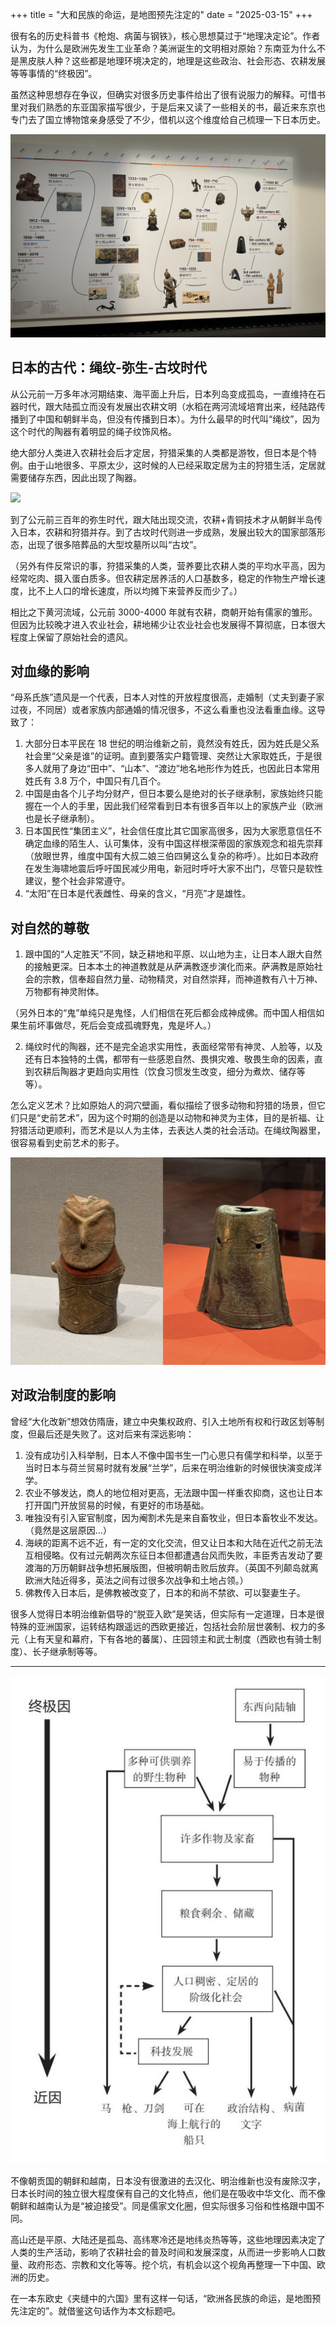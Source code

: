 +++
title = "大和民族的命运，是地图预先注定的"
date = "2025-03-15"
+++

很有名的历史科普书《枪炮、病菌与钢铁》，核心思想莫过于“地理决定论”。作者认为，为什么是欧洲先发生工业革命？美洲诞生的文明相对原始？东南亚为什么不是黑皮肤人种？这些都是地理环境决定的，地理是这些政治、社会形态、农耕发展等等事情的“终极因”。

虽然这种思想存在争议，但确实对很多历史事件给出了很有说服力的解释。可惜书里对我们熟悉的东亚国家描写很少，于是后来又读了一些相关的书，最近来东京也专门去了国立博物馆亲身感受了不少，借机以这个维度给自己梳理一下日本历史。

![](/images/japan-history/history.png)

## 日本的古代：绳纹-弥生-古坟时代

从公元前一万多年冰河期结束、海平面上升后，日本列岛变成孤岛，一直维持在石器时代，跟大陆孤立而没有发展出农耕文明（水稻在两河流域培育出来，经陆路传播到了中国和朝鲜半岛，但没有传播到日本）。为什么最早的时代叫“绳纹”，因为这个时代的陶器有着明显的绳子纹饰风格。

绝大部分人类进入农耕社会后才定居，狩猎采集的人类都是游牧，但日本是个特例。由于山地很多、平原太少，这时候的人已经采取定居为主的狩猎生活，定居就需要储存东西，因此出现了陶器。

![](/images/japan-history/jomon.png)

到了公元前三百年的弥生时代，跟大陆出现交流，农耕+青铜技术才从朝鲜半岛传入日本，农耕和狩猎并存。到了古坟时代则进一步成熟，发展出较大的国家部落形态，出现了很多陪葬品的大型坟墓所以叫“古坟”。

（另外有件反常识的事，狩猎采集的人类，营养要比农耕人类的平均水平高，因为经常吃肉、摄入蛋白质多。但农耕定居养活的人口基数多，稳定的作物生产增长速度，比不上人口的增长速度，所以均摊下来营养反而少了。）

相比之下黄河流域，公元前 3000-4000 年就有农耕，商朝开始有儒家的雏形。但因为比较晚才进入农业社会，耕地稀少让农业社会也发展得不算彻底，日本很大程度上保留了原始社会的遗风。

## 对血缘的影响

“母系氏族”遗风是一个代表，日本人对性的开放程度很高，走婚制（丈夫到妻子家过夜，不同居）或者家族内部通婚的情况很多，不这么看重也没法看重血缘。这导致了：

1. 大部分日本平民在 18 世纪的明治维新之前，竟然没有姓氏，因为姓氏是父系社会里“父亲是谁”的证明。直到要落实户籍管理、突然让大家取姓氏，于是很多人就用了身边“田中”、“山本”、“渡边”地名地形作为姓氏，也因此日本常用姓氏有 3.8 万个，中国只有几百个。
2. 中国是由各个儿子均分财产，但日本要么是绝对的长子继承制，家族始终只能握在一个人的手里，因此我们经常看到日本有很多百年以上的家族产业（欧洲也是长子继承制）。
3. 日本国民性“集团主义”，社会信任度比其它国家高很多，因为大家愿意信任不确定血缘的陌生人、认可集体，没有中国这样根深蒂固的家族观念和祖先崇拜（放眼世界，维度中国有大叔二娘三伯四舅这么复杂的称呼）。比如日本政府在发生海啸地震后呼吁国民减少用电，新冠时呼吁大家不出门，尽管只是软性建议，整个社会非常遵守。
4. “太阳”在日本是代表雌性、母亲的含义，“月亮”才是雄性。

## 对自然的尊敬

1. 跟中国的“人定胜天”不同，缺乏耕地和平原、以山地为主，让日本人跟大自然的接触更深。日本本土的神道教就是从萨满教逐步演化而来。萨满教是原始社会的宗教，信奉超自然力量、动物精灵，对自然崇拜，而神道教有八十万神、万物都有神灵附体。

（另外日本的“鬼”单纯只是鬼怪，人们相信在死后都会成神成佛。而中国人相信如果生前坏事做尽，死后会变成孤魂野鬼，鬼是坏人。）

2. 绳纹时代的陶器，还不是完全追求实用性，表面经常带有神灵、人脸等，以及还有日本独特的土偶，都带有一些感恩自然、畏惧灾难、敬畏生命的因素，直到农耕后陶器才更趋向实用性（饮食习惯发生改变，细分为煮炊、储存等等）。

怎么定义艺术？比如原始人的洞穴壁画，看似描绘了很多动物和狩猎的场景，但它们只是“史前艺术”，因为这个时期的创造是以动物和神灵为主体，目的是祈福、让狩猎活动更顺利，而艺术是以人为主体，去表达人类的社会活动。在绳纹陶器里，很容易看到史前艺术的影子。

![](/images/japan-history/pottery.png)

## 对政治制度的影响
曾经“大化改新”想效仿隋唐，建立中央集权政府、引入土地所有权和行政区划等制度，但最后还是失败了。这对后来有深远影响：
1. 没有成功引入科举制，日本人不像中国书生一门心思只有儒学和科举，以至于当时日本与荷兰贸易时就有发展“兰学”，后来在明治维新的时候很快演变成洋学。
2. 农业不够发达，商人的地位相对更高，无法跟中国一样重农抑商，这也让日本打开国门开放贸易的时候，有更好的市场基础。
3. 唯独没有引入宦官制度，因为阉割术先是来自畜牧业，但日本畜牧业不发达。（竟然是这层原因…）
4. 海峡的距离不远不近，有一定的文化交流，但又让日本和大陆在近代之前无法互相侵略。仅有过元朝两次东征日本但都遭遇台风而失败，丰臣秀吉发动了要渡海的万历朝鲜战争想拓展版图，但被明朝击败后放弃。（英国不列颠岛就离欧洲大陆近得多，英法之间有过很多次战争和土地占领。）
5. 佛教传入日本后，是佛教被改变了，日本的和尚不禁欲、可以娶妻生子。

很多人觉得日本明治维新倡导的“脱亚入欧”是笑话，但实际有一定道理，日本是很特殊的亚洲国家，运转结构跟遥远的西欧更接近，包括社会阶层世袭制、权力的多元（上有天皇和幕府，下有各地的蕃属）、庄园领主和武士制度（西欧也有骑士制度）、长子继承制等等。

---

![](/images/japan-history/guns-germs-and-steel.png)

不像朝贡国的朝鲜和越南，日本没有很激进的去汉化、明治维新也没有废除汉字，日本长时间的独立很大程度保有自己的文化特点，他们是在吸收中华文化、而不像朝鲜和越南认为是“被迫接受”。同是儒家文化圈，但实际很多习俗和性格跟中国不同。

高山还是平原、大陆还是孤岛、高纬寒冷还是地纬炎热等等，这些地理因素决定了人类的生产活动，影响了农耕社会的普及时间和发展深度，从而进一步影响人口数量、政府形态、宗教和文化等等。挖个坑，有机会以这个视角再整理一下中国、欧洲的历史。

在一本东欧史《夹缝中的六国》里有这样一句话，“欧洲各民族的命运，是地图预先注定的”。就借鉴这句话作为本文标题吧。